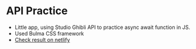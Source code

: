 # API Practice
- Little app, using Studio Ghibli API to practice async await function in JS.
- Used Bulma CSS framework
- [Check result on netlify](https://paty-ghibli-films.netlify.app/)
